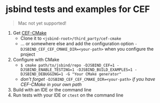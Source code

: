 # jsbind tests and examples for CEF

> Mac not yet supported!

1. Get [CEF-CMake](https://github.com/iboB/cef-cmake)
    * Clone it to `<jsbind-root>/third_party/cef-cmake`
    * ... or somewhere else and add the configuration option `-DJSBIND_CEF_CEF_CMAKE_DIR=<your-path>` when you configure the project
2. Configure with CMake
    * `$ cmake path/to/jsbind/repo -DJSBIND_CEF=1 -DJSBIND_ENABLE_TESTING=1 -DJSBIND_BUILD_EXAMPLES=1 -DJSBIND_DEBUGGING=1 -G "Your CMake generator"`
    * *don't forget* `-DJSBIND_CEF_CEF_CMAKE_DIR=<your-path>` *if you have CEF-CMake in your own path*
4. Build with an IDE or the command line
5. Run tests with your IDE or `ctest` on the command line
